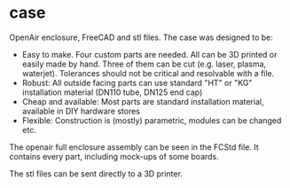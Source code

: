 # case

OpenAir enclosure, FreeCAD and stl files. The case was designed to be:

- Easy to make. Four custom parts are needed. All can be 3D printed or easily made by hand. Three of them can be cut (e.g. laser, plasma, waterjet). Tolerances should not be critical and resolvable with a file.
- Robust: All outside facing parts can use standard "HT" or "KG" installation material (DN110 tube, DN125 end cap)
- Cheap and available: Most parts are standard installation material, available in DIY hardware stores
- Flexible: Construction is (mostly) parametric, modules can be changed etc.

The openair full enclosure assembly can be seen in the FCStd file. It contains every part, including mock-ups of some boards. 

The stl files can be sent directly to a 3D printer.